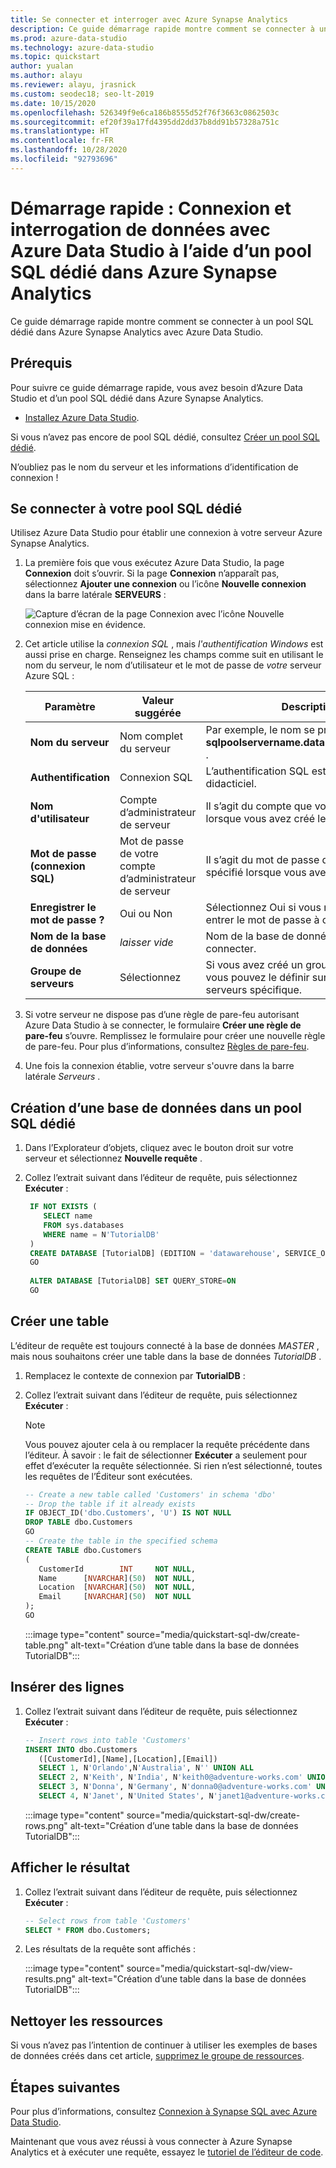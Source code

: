 ```yaml
---
title: Se connecter et interroger avec Azure Synapse Analytics
description: Ce guide démarrage rapide montre comment se connecter à un pool SQL dédié dans Azure Synapse Analytics avec Azure Data Studio.
ms.prod: azure-data-studio
ms.technology: azure-data-studio
ms.topic: quickstart
author: yualan
ms.author: alayu
ms.reviewer: alayu, jrasnick
ms.custom: seodec18; seo-lt-2019
ms.date: 10/15/2020
ms.openlocfilehash: 526349f9e6ca186b8555d52f76f3663c0862503c
ms.sourcegitcommit: ef20f39a17fd4395dd2dd37b8dd91b57328a751c
ms.translationtype: HT
ms.contentlocale: fr-FR
ms.lasthandoff: 10/28/2020
ms.locfileid: "92793696"
---
```

# <a name="quickstart-use-azure-data-studio-to-connect-and-query-data-using-a-dedicated-sql-pool-in-azure-synapse-analytics"></a>Démarrage rapide : Connexion et interrogation de données avec Azure Data Studio à l’aide d’un pool SQL dédié dans Azure Synapse Analytics

Ce guide démarrage rapide montre comment se connecter à un pool SQL dédié dans Azure Synapse Analytics avec Azure Data Studio.

## <a name="prerequisites"></a>Prérequis
Pour suivre ce guide démarrage rapide, vous avez besoin d’Azure Data Studio et d’un pool SQL dédié dans Azure Synapse Analytics.

- [Installez Azure Data Studio](./download-azure-data-studio.md).

Si vous n’avez pas encore de pool SQL dédié, consultez [Créer un pool SQL dédié](/azure/sql-data-warehouse/sql-data-warehouse-get-started-provision).

N’oubliez pas le nom du serveur et les informations d’identification de connexion !


## <a name="connect-to-your-dedicated-sql-pool"></a>Se connecter à votre pool SQL dédié

Utilisez Azure Data Studio pour établir une connexion à votre serveur Azure Synapse Analytics.

1. La première fois que vous exécutez Azure Data Studio, la page **Connexion** doit s’ouvrir. Si la page **Connexion** n’apparaît pas, sélectionnez **Ajouter une connexion** ou l’icône **Nouvelle connexion** dans la barre latérale **SERVEURS** :
   
   ![Capture d’écran de la page Connexion avec l’icône Nouvelle connexion mise en évidence.](media/quickstart-sql-dw/new-connection-icon.png)

2. Cet article utilise la *connexion SQL* , mais *l'authentification Windows* est aussi prise en charge. Renseignez les champs comme suit en utilisant le nom du serveur, le nom d’utilisateur et le mot de passe de *votre* serveur Azure SQL :

   |   Paramètre    | Valeur suggérée | Description |
   |--------------|-----------------|-------------| 
   | **Nom du serveur** | Nom complet du serveur | Par exemple, le nom se présente ainsi : **sqlpoolservername.database.windows.net** . |
   | **Authentification** | Connexion SQL| L’authentification SQL est utilisée dans ce didacticiel. |
   | **Nom d'utilisateur** | Compte d’administrateur de serveur | Il s’agit du compte que vous avez spécifié lorsque vous avez créé le serveur. |
   | **Mot de passe (connexion SQL)** | Mot de passe de votre compte d’administrateur de serveur | Il s’agit du mot de passe que vous avez spécifié lorsque vous avez créé le serveur. |
   | **Enregistrer le mot de passe ?** | Oui ou Non | Sélectionnez Oui si vous ne souhaitez pas entrer le mot de passe à chaque fois. |
   | **Nom de la base de données** | *laisser vide* | Nom de la base de données à laquelle se connecter. |
   | **Groupe de serveurs** | Sélectionnez <Default> | Si vous avez créé un groupe de serveurs, vous pouvez le définir sur un groupe de serveurs spécifique. | 

3. Si votre serveur ne dispose pas d’une règle de pare-feu autorisant Azure Data Studio à se connecter, le formulaire **Créer une règle de pare-feu** s’ouvre. Remplissez le formulaire pour créer une nouvelle règle de pare-feu. Pour plus d’informations, consultez [Règles de pare-feu](/azure/sql-database/sql-database-firewall-configure).

4. Une fois la connexion établie, votre serveur s'ouvre dans la barre latérale *Serveurs* .

## <a name="create-a-database-in-your-dedicated-sql-pool"></a>Création d’une base de données dans un pool SQL dédié

1. Dans l’Explorateur d’objets, cliquez avec le bouton droit sur votre serveur et sélectionnez **Nouvelle requête** .

2. Collez l’extrait suivant dans l’éditeur de requête, puis sélectionnez **Exécuter** :

   ```sql
    IF NOT EXISTS (
       SELECT name
       FROM sys.databases
       WHERE name = N'TutorialDB'
    )
    CREATE DATABASE [TutorialDB] (EDITION = 'datawarehouse', SERVICE_OBJECTIVE='DW100');
    GO  
    
    ALTER DATABASE [TutorialDB] SET QUERY_STORE=ON
    GO
   ```

## <a name="create-a-table"></a>Créer une table

L’éditeur de requête est toujours connecté à la base de données *MASTER* , mais nous souhaitons créer une table dans la base de données *TutorialDB* . 

1. Remplacez le contexte de connexion par **TutorialDB** :

2. Collez l’extrait suivant dans l’éditeur de requête, puis sélectionnez **Exécuter** :

   > [!NOTE]
   > Vous pouvez ajouter cela à ou remplacer la requête précédente dans l’éditeur. À savoir : le fait de sélectionner **Exécuter** a seulement pour effet d’exécuter la requête sélectionnée. Si rien n’est sélectionné, toutes les requêtes de l’Éditeur sont exécutées.

   ```sql
   -- Create a new table called 'Customers' in schema 'dbo'
   -- Drop the table if it already exists
   IF OBJECT_ID('dbo.Customers', 'U') IS NOT NULL
   DROP TABLE dbo.Customers
   GO
   -- Create the table in the specified schema
   CREATE TABLE dbo.Customers
   (
      CustomerId        INT     NOT NULL,
      Name      [NVARCHAR](50)  NOT NULL,
      Location  [NVARCHAR](50)  NOT NULL,
      Email     [NVARCHAR](50)  NOT NULL
   );
   GO
   ```

    :::image type="content" source="media/quickstart-sql-dw/create-table.png" alt-text="Création d’une table dans la base de données TutorialDB":::


## <a name="insert-rows"></a>Insérer des lignes

1. Collez l’extrait suivant dans l’éditeur de requête, puis sélectionnez **Exécuter** :

   ```sql
   -- Insert rows into table 'Customers'
   INSERT INTO dbo.Customers
      ([CustomerId],[Name],[Location],[Email])
      SELECT 1, N'Orlando',N'Australia', N'' UNION ALL
      SELECT 2, N'Keith', N'India', N'keith0@adventure-works.com' UNION ALL
      SELECT 3, N'Donna', N'Germany', N'donna0@adventure-works.com' UNION ALL
      SELECT 4, N'Janet', N'United States', N'janet1@adventure-works.com'
   ```

    :::image type="content" source="media/quickstart-sql-dw/create-rows.png" alt-text="Création d’une table dans la base de données TutorialDB":::

## <a name="view-the-result"></a>Afficher le résultat

1. Collez l’extrait suivant dans l’éditeur de requête, puis sélectionnez **Exécuter** :

   ```sql
   -- Select rows from table 'Customers'
   SELECT * FROM dbo.Customers;
   ```

2. Les résultats de la requête sont affichés :

    :::image type="content" source="media/quickstart-sql-dw/view-results.png" alt-text="Création d’une table dans la base de données TutorialDB":::


## <a name="clean-up-resources"></a>Nettoyer les ressources

Si vous n’avez pas l’intention de continuer à utiliser les exemples de bases de données créés dans cet article, [supprimez le groupe de ressources](/azure/synapse-analytics/sql-data-warehouse/create-data-warehouse-portal#clean-up-resources).

## <a name="next-steps"></a>Étapes suivantes
Pour plus d’informations, consultez [Connexion à Synapse SQL avec Azure Data Studio](https://docs.microsoft.com/azure/synapse-analytics/sql/get-started-azure-data-studio).

Maintenant que vous avez réussi à vous connecter à Azure Synapse Analytics et à exécuter une requête, essayez le [tutoriel de l’éditeur de code](tutorial-sql-editor.md).